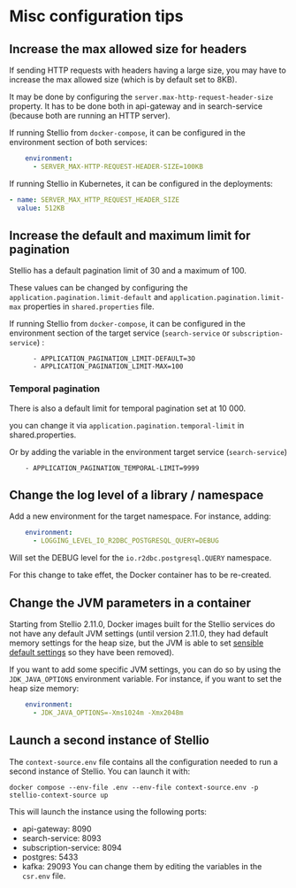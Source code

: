 # Misc configuration tips

## Increase the max allowed size for headers

If sending HTTP requests with headers having a large size, you may have to increase the max allowed size (which is by default set to 8KB).

It may be done by configuring the `server.max-http-request-header-size` property. It has to be done both in api-gateway and in search-service (because both are running an HTTP server).

If running Stellio from `docker-compose`, it can be configured in the environment section of both services:

```yaml
    environment:
      - SERVER_MAX-HTTP-REQUEST-HEADER-SIZE=100KB
```

If running Stellio in Kubernetes, it can be configured in the deployments:

```yaml
- name: SERVER_MAX_HTTP_REQUEST_HEADER_SIZE
  value: 512KB
```

## Increase the default and maximum limit for pagination

Stellio has a default pagination limit of 30 and a maximum of 100. 

These values can be changed by configuring the `application.pagination.limit-default` and `application.pagination.limit-max` properties in `shared.properties` file.

If running Stellio from `docker-compose`, it can be configured in the environment section of the target service (`search-service` or `subscription-service`) : 

```
      - APPLICATION_PAGINATION_LIMIT-DEFAULT=3O
      - APPLICATION_PAGINATION_LIMIT-MAX=100
```

### Temporal pagination
There is also a default limit for temporal pagination set at 10 000.

you can change it via `application.pagination.temporal-limit` in shared.properties.

Or by adding the variable in the environment target service  (`search-service`)
```
    - APPLICATION_PAGINATION_TEMPORAL-LIMIT=9999
```

## Change the log level of a library / namespace

Add a new environment for the target namespace. For instance, adding:

```yaml
    environment:
      - LOGGING_LEVEL_IO_R2DBC_POSTGRESQL_QUERY=DEBUG
```

Will set the DEBUG level for the `io.r2dbc.postgresql.QUERY` namespace.

For this change to take effet, the Docker container has to be re-created.

## Change the JVM parameters in a container

Starting from Stellio 2.11.0, Docker images built for the Stellio services do not have any default JVM settings (until version 2.11.0, they had default memory settings for the heap size, but the JVM is able to set [sensible default settings](https://learn.microsoft.com/en-us/azure/developer/java/containers/overview#understand-jvm-default-ergonomics) so they have been removed).

If you want to add some specific JVM settings, you can do so by using the `JDK_JAVA_OPTIONS` environment variable. For instance, if you want to set the heap size memory:

```yaml
    environment:
      - JDK_JAVA_OPTIONS=-Xms1024m -Xmx2048m
```

## Launch a second instance of Stellio 

The `context-source.env` file contains all the configuration needed to run a second instance of Stellio.
You can launch it with:
````shell
docker compose --env-file .env --env-file context-source.env -p stellio-context-source up
````
This will launch the instance using the following ports:
- api-gateway: 8090
- search-service: 8093
- subscription-service: 8094
- postgres: 5433
- kafka: 29093
You can change them by editing the variables in the `csr.env` file.
